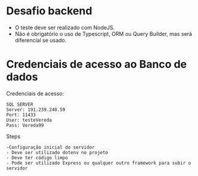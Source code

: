 # Desafio backend 

- O teste deve ser realizado com NodeJS.
- Não é obrigatório o uso de Typescript, ORM ou Query Builder, 
    mas será diferencial se usado.


# Credenciais de acesso ao Banco de dados
    
Credenciais de acesso:

    SQL SERVER
    Server: 191.239.240.59
    Port: 11433
    User: testeVereda
    Pass: Vereda99


Steps
    
    -Configuração inicial do servidor
    - Deve ser utilizado dotenv no projeto
    - Deve ter código limpo
    - Pode ser utilizado Express ou qualquer outro framework para subir o servidor


